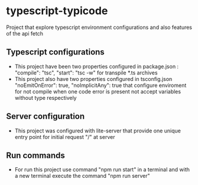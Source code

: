 # typescript-typicode
Project that explore typescript environment configurations and also features of the api fetch

## Typescript configurations
- This project have been two properties configured in package.json : "compile": "tsc", "start": "tsc -w" for transpile *.ts archives
- This project also have two properties configured in tsconfig.json "noEmitOnError": true, "noImplicitAny": true that configure enviroment for not compile when one code error is present not accept variables without type respectively

## Server configuration
- This project was configured with lite-server that provide one unique entry point for initial request "/" at server 

## Run commands
- For run this project use command "npm run start" in a terminal and with a new terminal execute the command "npm run server"
